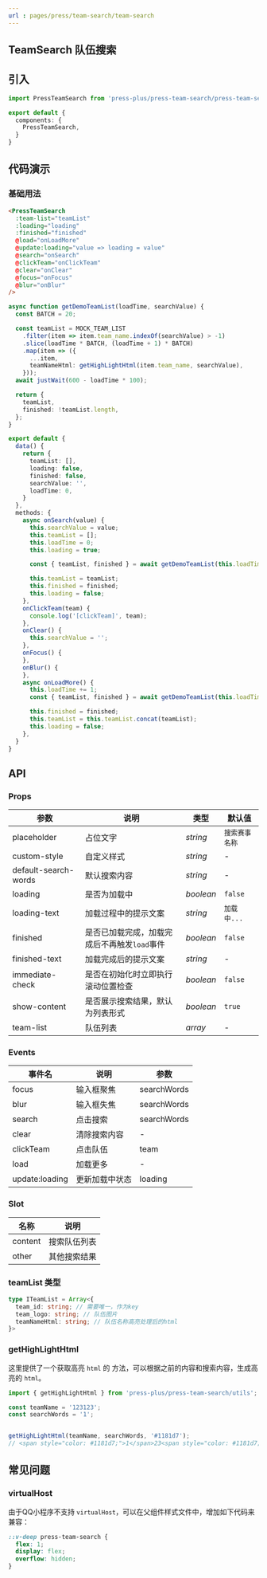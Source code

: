```yaml
---
url : pages/press/team-search/team-search
---
```


## TeamSearch 队伍搜索


## 引入

```ts
import PressTeamSearch from 'press-plus/press-team-search/press-team-search';

export default {
  components: {
    PressTeamSearch,
  }
}
```

## 代码演示

### 基础用法


```html
<PressTeamSearch
  :team-list="teamList"
  :loading="loading"
  :finished="finished"
  @load="onLoadMore"
  @update:loading="value => loading = value"
  @search="onSearch"
  @clickTeam="onClickTeam"
  @clear="onClear"
  @focus="onFocus"
  @blur="onBlur"
/>
```

```ts
async function getDemoTeamList(loadTime, searchValue) {
  const BATCH = 20;

  const teamList = MOCK_TEAM_LIST
    .filter(item => item.team_name.indexOf(searchValue) > -1)
    .slice(loadTime * BATCH, (loadTime + 1) * BATCH)
    .map(item => ({
      ...item,
      teamNameHtml: getHighLightHtml(item.team_name, searchValue),
    }));
  await justWait(600 - loadTime * 100);

  return {
    teamList,
    finished: !teamList.length,
  };
}

export default {
  data() {
    return {
      teamList: [],
      loading: false,
      finished: false,
      searchValue: '',
      loadTime: 0,
    }
  },
  methods: {
    async onSearch(value) {
      this.searchValue = value;
      this.teamList = [];
      this.loadTime = 0;
      this.loading = true;

      const { teamList, finished } = await getDemoTeamList(this.loadTime, value);

      this.teamList = teamList;
      this.finished = finished;
      this.loading = false;
    },
    onClickTeam(team) {
      console.log('[clickTeam]', team);
    },
    onClear() {
      this.searchValue = '';
    },
    onFocus() {
    },
    onBlur() {
    },
    async onLoadMore() {
      this.loadTime += 1;
      const { teamList, finished } = await getDemoTeamList(this.loadTime, this.searchValue);

      this.finished = finished;
      this.teamList = this.teamList.concat(teamList);
      this.loading = false;
    },
  }
}
```


## API

### Props

| 参数                 | 说明                                         | 类型      | 默认值         |
| -------------------- | -------------------------------------------- | --------- | -------------- |
| placeholder          | 占位文字                                     | _string_  | `搜索赛事名称` |
| custom-style         | 自定义样式                                   | _string_  | -              |
| default-search-words | 默认搜索内容                                 | _string_  | -              |
| loading              | 是否为加载中                                 | _boolean_ | `false`        |
| loading-text         | 加载过程中的提示文案                         | _string_  | `加载中...`    |
| finished             | 是否已加载完成，加载完成后不再触发`load`事件 | _boolean_ | `false`        |
| finished-text        | 加载完成后的提示文案                         | _string_  | -              |
| immediate-check      | 是否在初始化时立即执行滚动位置检查           | _boolean_ | `false`        |
| show-content         | 是否展示搜索结果，默认为列表形式             | _boolean_ | `true`         |
| team-list            | 队伍列表                                     | _array_   | -              |



### Events

| 事件名         | 说明           | 参数        |
| -------------- | -------------- | ----------- |
| focus          | 输入框聚焦     | searchWords |
| blur           | 输入框失焦     | searchWords |
| search         | 点击搜索       | searchWords |
| clear          | 清除搜索内容   | -           |
| clickTeam      | 点击队伍       | team        |
| load           | 加载更多       | -           |
| update:loading | 更新加载中状态 | loading     |

### Slot

| 名称    | 说明         |
| ------- | ------------ |
| content | 搜索队伍列表 |
| other   | 其他搜索结果 |



### teamList 类型

```ts
type ITeamList = Array<{
  team_id: string; // 需要唯一，作为key
  team_logo: string; // 队伍图片
  teamNameHtml: string; // 队伍名称高亮处理后的html
}>
```


### getHighLightHtml

这里提供了一个获取高亮 `html` 的 方法，可以根据之前的内容和搜索内容，生成高亮的 `html`。

```ts
import { getHighLightHtml } from 'press-plus/press-team-search/utils';

const teamName = '123123';
const searchWords = '1';


getHighLightHtml(teamName, searchWords, '#1181d7');
// <span style="color: #1181d7;">1</span>23<span style="color: #1181d7;">1</span>23
```


## 常见问题

### virtualHost

由于QQ小程序不支持 `virtualHost`，可以在父组件样式文件中，增加如下代码来兼容：

```scss
::v-deep press-team-search {
  flex: 1;
  display: flex;
  overflow: hidden;
}
```
